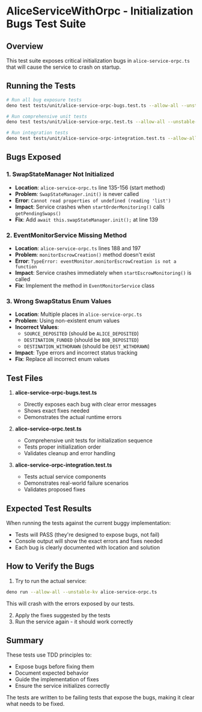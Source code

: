 # AliceServiceWithOrpc - Initialization Bugs Test Suite

## Overview

This test suite exposes critical initialization bugs in `alice-service-orpc.ts` that will cause the service to crash on startup.

## Running the Tests

```bash
# Run all bug exposure tests
deno test tests/unit/alice-service-orpc-bugs.test.ts --allow-all --unstable-kv

# Run comprehensive unit tests
deno test tests/unit/alice-service-orpc.test.ts --allow-all --unstable-kv

# Run integration tests
deno test tests/unit/alice-service-orpc-integration.test.ts --allow-all --unstable-kv
```

## Bugs Exposed

### 1. SwapStateManager Not Initialized
- **Location**: `alice-service-orpc.ts` line 135-156 (start method)
- **Problem**: `SwapStateManager.init()` is never called
- **Error**: `Cannot read properties of undefined (reading 'list')`
- **Impact**: Service crashes when `startOrderMonitoring()` calls `getPendingSwaps()`
- **Fix**: Add `await this.swapStateManager.init();` at line 139

### 2. EventMonitorService Missing Method
- **Location**: `alice-service-orpc.ts` lines 188 and 197
- **Problem**: `monitorEscrowCreation()` method doesn't exist
- **Error**: `TypeError: eventMonitor.monitorEscrowCreation is not a function`
- **Impact**: Service crashes immediately when `startEscrowMonitoring()` is called
- **Fix**: Implement the method in `EventMonitorService` class

### 3. Wrong SwapStatus Enum Values
- **Location**: Multiple places in `alice-service-orpc.ts`
- **Problem**: Using non-existent enum values
- **Incorrect Values**:
  - `SOURCE_DEPOSITED` (should be `ALICE_DEPOSITED`)
  - `DESTINATION_FUNDED` (should be `BOB_DEPOSITED`)
  - `DESTINATION_WITHDRAWN` (should be `DEST_WITHDRAWN`)
- **Impact**: Type errors and incorrect status tracking
- **Fix**: Replace all incorrect enum values

## Test Files

1. **alice-service-orpc-bugs.test.ts**
   - Directly exposes each bug with clear error messages
   - Shows exact fixes needed
   - Demonstrates the actual runtime errors

2. **alice-service-orpc.test.ts**
   - Comprehensive unit tests for initialization sequence
   - Tests proper initialization order
   - Validates cleanup and error handling

3. **alice-service-orpc-integration.test.ts**
   - Tests actual service components
   - Demonstrates real-world failure scenarios
   - Validates proposed fixes

## Expected Test Results

When running the tests against the current buggy implementation:
- Tests will PASS (they're designed to expose bugs, not fail)
- Console output will show the exact errors and fixes needed
- Each bug is clearly documented with location and solution

## How to Verify the Bugs

1. Try to run the actual service:
```bash
deno run --allow-all --unstable-kv alice-service-orpc.ts
```
This will crash with the errors exposed by our tests.

2. Apply the fixes suggested by the tests
3. Run the service again - it should work correctly

## Summary

These tests use TDD principles to:
- Expose bugs before fixing them
- Document expected behavior
- Guide the implementation of fixes
- Ensure the service initializes correctly

The tests are written to be failing tests that expose the bugs, making it clear what needs to be fixed.